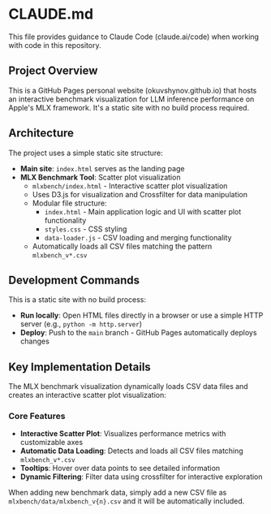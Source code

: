 # CLAUDE.md

This file provides guidance to Claude Code (claude.ai/code) when working with code in this repository.

## Project Overview

This is a GitHub Pages personal website (okuvshynov.github.io) that hosts an interactive benchmark visualization for LLM inference performance on Apple's MLX framework. It's a static site with no build process required.

## Architecture

The project uses a simple static site structure:
- **Main site**: `index.html` serves as the landing page
- **MLX Benchmark Tool**: Scatter plot visualization
  - `mlxbench/index.html` - Interactive scatter plot visualization
  - Uses D3.js for visualization and Crossfilter for data manipulation
  - Modular file structure:
    - `index.html` - Main application logic and UI with scatter plot functionality
    - `styles.css` - CSS styling
    - `data-loader.js` - CSV loading and merging functionality
  - Automatically loads all CSV files matching the pattern `mlxbench_v*.csv`

## Development Commands

This is a static site with no build process:
- **Run locally**: Open HTML files directly in a browser or use a simple HTTP server (e.g., `python -m http.server`)
- **Deploy**: Push to the `main` branch - GitHub Pages automatically deploys changes

## Key Implementation Details

The MLX benchmark visualization dynamically loads CSV data files and creates an interactive scatter plot visualization:

### Core Features
- **Interactive Scatter Plot**: Visualizes performance metrics with customizable axes
- **Automatic Data Loading**: Detects and loads all CSV files matching `mlxbench_v*.csv`
- **Tooltips**: Hover over data points to see detailed information
- **Dynamic Filtering**: Filter data using crossfilter for interactive exploration

When adding new benchmark data, simply add a new CSV file as `mlxbench/data/mlxbench_v{n}.csv` and it will be automatically included.